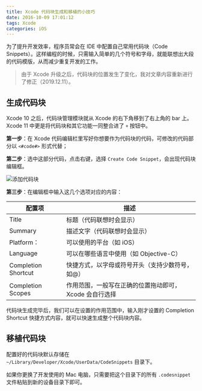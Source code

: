 ```yaml
---
title: Xcode 代码块生成和移植的小技巧
date: 2016-10-09 17:01:12
tags: Xcode
categories: iOS
---
```


为了提升开发效率，程序员常会在 IDE 中配置自己常用代码块（Code Snippets）。这样编程的时候，只需输入简单的几个符号和字母，就能联想出大段的代码模版，从而减少重复开发的工作。

<!--more-->

> 由于 Xcode 升级之后，代码块的位置发生了变化，我对文章内容重新进行了修正（2019.12.11）。

## 生成代码块

Xcode 10 之后，代码块管理模块就从 Xcode 的右下角移到了右上角的 bar 上。Xcode 11 中更是将代码块和其它功能一同整合进了 `+` 按钮中。

**第一步**：在 Xcode 代码编辑栏里写好你想要作为代码块的代码，可修改的代码部分以 `<#code#>` 形式代替；

**第二步**：选中这部分代码，点击右键，选择 `Create Code Snippet`，会出现代码块编辑框。

![添加代码块](code-snippets-sample.png)

**第三步**：在编辑框中输入这几个选项对应的内容：

| 配置项               | 描述                                                       |
| ------------------- | --------------------------------------------------------- |
| Title               | 标题（代码联想时会显示）                                      |
| Summary             | 描述文字（代码联想时会显示）                                   |
| Platform：          | 可以使用的平台（如 iOS）                                       |
| Language            | 可以在哪些语言中使用（如 Objective-C）                         |
| Completion Shortcut | 快捷方式，以字母或符号开头（支持少数符号，如@）                   |
| Completion Scopes   | 作用范围，一般写在正确的位置拖动即可，Xcode 会自行选择            |


代码块生成完毕后，我们可以在设置的作用范围中，输入刚才设置的 Completion Shortcut 快捷方式内容，就可以快速生成整个代码块内容。

## 移植代码块

配置好的代码块默认存储在 `~/Library/Developer/Xcode/UserData/CodeSnippets` 目录下。

如果你更换了开发使用的 Mac 电脑，只需要把这个目录下的所有 `.codesnippet` 文件粘贴到新的设备目录下即可。